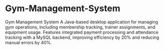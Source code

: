 # Gym-Management-System
Gym Management System A Java-based desktop application for managing gym operations, including membership tracking, trainer assignments, and equipment usage. Features integrated payment processing and attendance tracking with a MySQL backend, improving efficiency by 20% and reducing manual errors by 40%.
